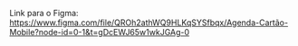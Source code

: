 Link para o Figma:
https://www.figma.com/file/QROh2athWQ9HLKqSYSfbqx/Agenda-Cartão-Mobile?node-id=0-1&t=gDcEWJ65w1wkJGAg-0
